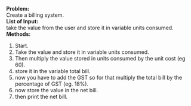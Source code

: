 **Problem:** <br>
Create a billing system.<br>
**List of Input:** <br>
take the value from the user and store it in variable units consumed.<br>
**Methods:** <br>
1. Start.<br>
2. Take the value and store it in variable units consumed.<br>
3. Then multiply the value stored in units consumed by the unit cost (eg 60).<br>
4. store it in the variable total bill.<br>
5. now you have to add the GST so for that multiply the total bill by the percentage of GST (eg. 18%).<br>
6. now store the value in the net bill.<br>
7. then print the net bill.


